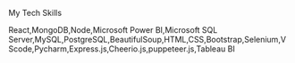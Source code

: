 My Tech Skills




React,MongoDB,Node,Microsoft Power BI,Microsoft SQL Server,MySQL,PostgreSQL,BeautifulSoup,HTML,CSS,Bootstrap,Selenium,VScode,Pycharm,Express.js,Cheerio.js,puppeteer.js,Tableau BI
